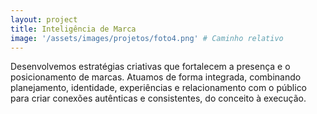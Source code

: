 ```yaml
---
layout: project
title: Inteligência de Marca
image: '/assets/images/projetos/foto4.png' # Caminho relativo
---
```

Desenvolvemos estratégias criativas que fortalecem a presença e o posicionamento de marcas. Atuamos de forma integrada, combinando planejamento, identidade, experiências e relacionamento com o público para criar conexões autênticas e consistentes, do conceito à execução.
